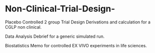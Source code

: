 # Non-Clinical-Trial-Design-

Placebo Controlled 2 group Trial Design Derivations and calculation for a CGLP non clinical. 


Data Analysis Debrief for a generic simulated run. 


Biostatistics Memo for controlled EX VIVO experiments in life sciences. 
